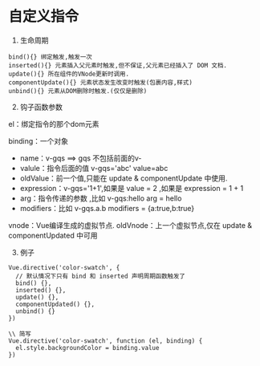 # 自定义指令

1. 生命周期

```
bind(){} 绑定触发,触发一次
inserted(){} 元素插入父元素时触发,但不保证,父元素已经插入了 DOM 文档.
update(){} 所在组件的VNode更新时调用.
componentUpdate(){} 元素状态发生改变时触发(包裹内容,样式)
unbind(){} 元素从DOM删除时触发.(仅仅是删除)
```

2. 钩子函数参数

el：绑定指令的那个dom元素

binding：一个对象

* name：v-gqs ==> gqs 不包括前面的v-
* valule：指令后面的值 v-gqs='abc' value=abc
* oldValue：前一个值,只能在 update & componentUpdate 中使用.
* expression：v-gqs='1+1',如果是 value = 2 ,如果是 expression = 1 + 1
* arg：指令传递的参数 ,比如 v-gqs:hello arg = hello
* modifiers：比如 v-gqs.a.b modifiers = {a:true,b:true}

vnode：Vue编译生成的虚拟节点.
oldVnode：上一个虚拟节点,仅在 update & componentUpdated 中可用

3. 例子

```
Vue.directive('color-swatch', {
  // 默认情况下只有 bind 和 inserted 声明周期函数触发了
  bind() {},
  inserted() {},
  update() {},
  componentUpdated() {},
  unbind() {}
})

\\ 简写
Vue.directive('color-swatch', function (el, binding) {
  el.style.backgroundColor = binding.value
})
```

